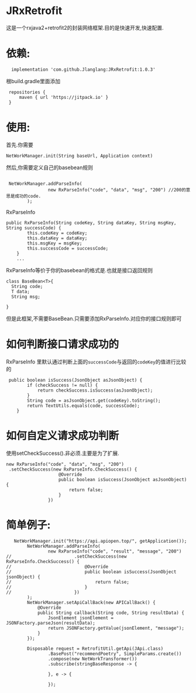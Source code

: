 # JRxRetrofit

这是一个rxjava2+retrofit2的封装网络框架.目的是快速开发,快速配置.


# 依赖:

```
  implementation 'com.github.Jlanglang:JRxRetrofit:1.0.3'
```
根build.gradle里面添加
```
 repositories {
     maven { url 'https://jitpack.io' }
 }
```

# 使用:

首先.你需要

```
NetWorkManager.init(String baseUrl, Application context)
```


然后,你需要定义自己的basebean规则

```

 NetWorkManager.addParseInfo(
                new RxParseInfo("code", "data", "msg", "200") //200的意思是成功的code.
        );

```

RxParseInfo
```
public RxParseInfo(String codeKey, String dataKey, String msgKey, String successCode) {
        this.codeKey = codeKey;
        this.dataKey = dataKey;
        this.msgKey = msgKey;
        this.successCode = successCode;
    }
    ...
```

RxParseInfo等价于你的basebean的格式是.也就是接口返回规则
```
class BaseBean<T>{
  String code;
  T data;
  String msg;

}

```

但是此框架,不需要BaseBean.只需要添加RxParseInfo.对应你的接口规则即可



# 如何判断接口请求成功的

RxParseInfo 里默认通过判断上面的`successCode`与返回的`codeKey`的值进行比较的

```
 public boolean isSuccess(JsonObject asJsonObject) {
        if (checkSuccess != null) {
            return checkSuccess.isSuccess(asJsonObject);
        }
        String code = asJsonObject.get(codeKey).toString();
        return TextUtils.equals(code, successCode);
    }
```

# 如何自定义请求成功判断
使用setCheckSuccess().非必须.主要是为了扩展.
```
new RxParseInfo("code", "data", "msg", "200")
 .setCheckSuccess(new RxParseInfo.CheckSuccess() {
                    @Override
                    public boolean isSuccess(JsonObject asJsonObject) {
                        return false;
                    }
                })
```

# 简单例子:

```
   NetWorkManager.init("https://api.apiopen.top/", getApplication());
        NetWorkManager.addParseInfo(
                new RxParseInfo("code", "result", "message", "200")
//                        .setCheckSuccess(new RxParseInfo.CheckSuccess() {
//                            @Override
//                            public boolean isSuccess(JsonObject jsonObject) {
//                                return false;
//                            }
//                        })
        );
        NetWorkManager.setApiCallBack(new APICallBack() {
            @Override
            public String callback(String code, String resultData) {
                JsonElement jsonElement = JSONFactory.parseJson(resultData);
                return JSONFactory.getValue(jsonElement, "message");
            }
        });

        Disposable request = RetrofitUtil.getApi(JApi.class)
                .BasePost("recommendPoetry", SimpleParams.create())
                .compose(new NetWorkTransformer())
                .subscribe(stringBaseResponse -> {

                }, e -> {

                });
```


